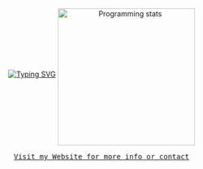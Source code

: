 <div align="center">
<a href="https://git.io/typing-svg"><img src="https://readme-typing-svg.herokuapp.com?font=Fira+Code&pause=1000&color=00E966&width=600&lines=Edge+AI%2C+Programming%2C+Electronics%2C+Neurosciences" alt="Typing SVG" /></a>
<img src="https://github-readme-stats-sigma-five.vercel.app/api/top-langs/?username=jlefortbesnard&layout=compact"
     alt="Programming stats" align="middle" style="width:270px"/>
<p><pre align="center"><a href="https://jlefortbesnard.fr" target="_blank">Visit my Website for more info or contact</a>
</div>


